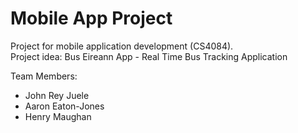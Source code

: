 # Mobile App Project

Project for mobile application development (CS4084). <br />
Project idea: Bus Eireann App - Real Time Bus Tracking Application<br />

Team Members:
- John Rey Juele
- Aaron Eaton-Jones
- Henry Maughan
